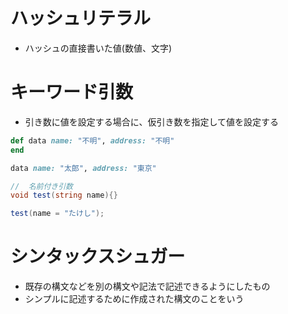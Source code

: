 # ハッシュリテラル
- ハッシュの直接書いた値(数値、文字)
# キーワード引数
- 引き数に値を設定する場合に、仮引き数を指定して値を設定する
```ruby
def data name: "不明", address: "不明"
end

data name: "太郎", address: "東京"
```
```c#
//  名前付き引数
void test(string name){}

test(name = "たけし");
```
# シンタックスシュガー
- 既存の構文などを別の構文や記法で記述できるようにしたもの
- シンプルに記述するために作成された構文のことをいう
